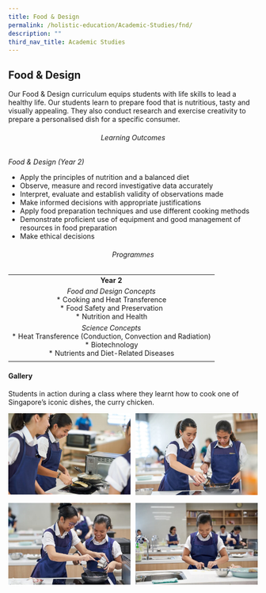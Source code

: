 ```yaml
---
title: Food & Design
permalink: /holistic-education/Academic-Studies/fnd/
description: ""
third_nav_title: Academic Studies
---
```

## Food & Design

Our Food & Design curriculum equips students with life skills to lead a healthy life. Our students learn to prepare food that is nutritious, tasty and visually appealing. They also conduct research and exercise creativity to prepare a personalised dish for a specific consumer.

###### <center>Learning Outcomes</center>

_Food & Design (Year 2)_

*   Apply the principles of nutrition and a balanced diet
*   Observe, measure and record investigative data accurately
*   Interpret, evaluate and establish validity of observations made
*   Make informed decisions with appropriate justifications
*   Apply food preparation techniques and use different cooking methods
*   Demonstrate proficient use of equipment and good management of resources in food preparation
*   Make ethical decisions

###### <center>Programmes</center>

|   |
|:-:|
| **Year 2**  |
| _Food and Design Concepts_<br>*   Cooking and Heat Transference<br>*   Food Safety and Preservation<br>*   Nutrition and Health  |
| _Science Concepts_<br>*   Heat Transference (Conduction, Convection and Radiation)<br>*   Biotechnology<br>*   Nutrients and Diet-Related Diseases  |
|   |

#### Gallery

Students in action during a class where they learnt how to cook one of Singapore’s iconic dishes, the curry chicken.

<img src="/images/Food Design group cooking.jpg" style="width:49%" align=left>
<img src="/images/Food Design Learning together.jpg" style="width:49%" align=right>
<br clear="left"><br>

<img src="/images/Food Design working together.jpg" style="width:49%" align=left>
<img src="/images/Food Design.jpg" style="width:49%" align=right>
<br clear="left"><br>